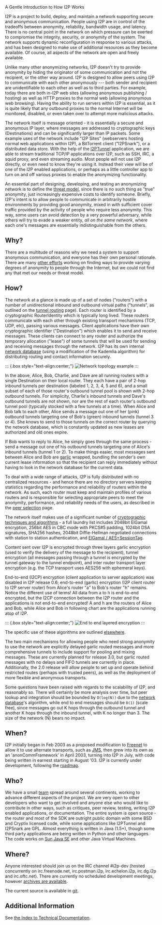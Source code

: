  A Gentle
Introduction to How I2P Works 

I2P is a project to build, deploy, and maintain a network supporting
secure and anonymous communication. People using I2P are in control of
the tradeoffs between anonymity, reliability, bandwidth usage, and
latency. There is no central point in the network on which pressure can
be exerted to compromise the integrity, security, or anonymity of the
system. The network supports dynamic reconfiguration in response to
various attacks, and has been designed to make use of additional
resources as they become available. Of course, all aspects of the
network are open and freely available.

Unlike many other anonymizing networks, I2P doesn\'t try to provide
anonymity by hiding the originator of some communication and not the
recipient, or the other way around. I2P is designed to allow peers using
I2P to communicate with each other anonymously --- both sender and
recipient are unidentifiable to each other as well as to third parties.
For example, today there are both in-I2P web sites (allowing anonymous
publishing / hosting) as well as HTTP proxies to the normal web
(allowing anonymous web browsing). Having the ability to run servers
within I2P is essential, as it is quite likely that any outbound proxies
to the normal Internet will be monitored, disabled, or even taken over
to attempt more malicious attacks.

The network itself is message oriented - it is essentially a secure and
anonymous IP layer, where messages are addressed to cryptographic keys
(Destinations) and can be significantly larger than IP packets. Some
example uses of the network include \"I2P Sites\" (webservers hosting
normal web applications within I2P), a BitTorrent client (\"I2PSnark\"),
or a distributed data store. With the help of the
[I2PTunnel]() application, we are able to
stream traditional TCP/IP applications over I2P, such as SSH, IRC, a
squid proxy, and even streaming audio. Most people will not use I2P
directly, or even need to know they\'re using it. Instead their view
will be of one of the I2P enabled applications, or perhaps as a little
controller app to turn on and off various proxies to enable the
anonymizing functionality.

An essential part of designing, developing, and testing an anonymizing
network is to define the [threat model](),
since there is no such thing as \"true\" anonymity, just increasingly
expensive costs to identify someone. Briefly, I2P\'s intent is to allow
people to communicate in arbitrarily hostile environments by providing
good anonymity, mixed in with sufficient cover traffic provided by the
activity of people who require less anonymity. This way, some users can
avoid detection by a very powerful adversary, while others will try to
evade a weaker entity, *all on the same network*, where each one\'s
messages are essentially indistinguishable from the others.

## Why?

There are a multitude of reasons why we need a system to support
anonymous communication, and everyone has their own personal rationale.
There are many [other efforts]() working on
finding ways to provide varying degrees of anonymity to people through
the Internet, but we could not find any that met our needs or threat
model.

## How?

The network at a glance is made up of a set of nodes (\"routers\") with
a number of unidirectional inbound and outbound virtual paths
(\"tunnels\", as outlined on the [tunnel
routing]() page). Each router is
identified by a cryptographic RouterIdentity which is typically long
lived. These routers communicate with each other through existing
transport mechanisms (TCP, UDP, etc), passing various messages. Client
applications have their own cryptographic identifier (\"Destination\")
which enables it to send and receive messages. These clients can connect
to any router and authorize the temporary allocation (\"lease\") of some
tunnels that will be used for sending and receiving messages through the
network. I2P has its own internal [network
database]() (using a modification of the Kademlia
algorithm) for distributing routing and contact information securely.

::: {.box style="text-align:center;"}
![Network topology
example](images/net.png "Network topology example")
:::

In the above, Alice, Bob, Charlie, and Dave are all running routers with
a single Destination on their local router. They each have a pair of
2-hop inbound tunnels per destination (labeled 1, 2, 3, 4, 5 and 6), and
a small subset of each of those router\'s outbound tunnel pool is shown
with 2-hop outbound tunnels. For simplicity, Charlie\'s inbound tunnels
and Dave\'s outbound tunnels are not shown, nor are the rest of each
router\'s outbound tunnel pool (typically stocked with a few tunnels at
a time). When Alice and Bob talk to each other, Alice sends a message
out one of her (pink) outbound tunnels targeting one of Bob\'s (green)
inbound tunnels (tunnel 3 or 4). She knows to send to those tunnels on
the correct router by querying the network database, which is constantly
updated as new leases are authorized and old ones expire.

If Bob wants to reply to Alice, he simply goes through the same
process - send a message out one of his outbound tunnels targeting one
of Alice\'s inbound tunnels (tunnel 1 or 2). To make things easier, most
messages sent between Alice and Bob are
[garlic]() wrapped, bundling the
sender\'s own current lease information so that the recipient can reply
immediately without having to look in the network database for the
current data.

To deal with a wide range of attacks, I2P is fully distributed with no
centralized resources - and hence there are no directory servers keeping
statistics regarding the performance and reliability of routers within
the network. As such, each router must keep and maintain profiles of
various routers and is responsible for selecting appropriate peers to
meet the anonymity, performance, and reliability needs of the users, as
described in the [peer selection]() page.

The network itself makes use of a significant number of [cryptographic
techniques and algorithms]() - a full
laundry list includes 2048bit ElGamal encryption, 256bit AES in CBC mode
with PKCS#5 padding, 1024bit DSA signatures, SHA256 hashes, 2048bit
Diffie-Hellman negotiated connections with station to station
authentication, and [ElGamal /
AES+SessionTag]().

Content sent over I2P is encrypted through three layers garlic
encryption (used to verify the delivery of the message to the
recipient), tunnel encryption (all messages passing through a tunnel is
encrypted by the tunnel gateway to the tunnel endpoint), and inter
router transport layer encryption (e.g. the TCP transport uses AES256
with ephemeral keys).

End-to-end (I2CP) encryption (client application to server application)
was disabled in I2P release 0.6; end-to-end (garlic) encryption (I2P
client router to I2P server router) from Alice\'s router \"a\" to Bob\'s
router \"h\" remains. Notice the different use of terms! All data from a
to h is end-to-end encrypted, but the I2CP connection between the I2P
router and the applications is not end-to-end encrypted! A and h are the
routers of Alice and Bob, while Alice and Bob in following chart are the
applications running atop of I2P.

::: {.box style="text-align:center;"}
![End to end layered
encryption](images/endToEndEncryption.png "End to end layered encryption")
:::

The specific use of these algorithms are outlined
[elsewhere]().

The two main mechanisms for allowing people who need strong anonymity to
use the network are explicitly delayed garlic routed messages and more
comprehensive tunnels to include support for pooling and mixing
messages. These are currently planned for release 3.0, but garlic routed
messages with no delays and FIFO tunnels are currently in place.
Additionally, the 2.0 release will allow people to set up and operate
behind restricted routes (perhaps with trusted peers), as well as the
deployment of more flexible and anonymous transports.

Some questions have been raised with regards to the scalability of I2P,
and reasonably so. There will certainly be more analysis over time, but
peer lookup and integration should be bounded by `O(log(N))` due to the
[network database]()\'s algorithm, while end to
end messages should be `O(1)` (scale free), since messages go out K hops
through the outbound tunnel and another K hops through the inbound
tunnel, with K no longer than 3. The size of the network (N) bears no
impact.

## When?

I2P initially began in Feb 2003 as a proposed modification to
[Freenet](http://freenetproject.org) to allow it to use alternate
transports, such as [JMS](), then grew into its own
as an \'anonCommFramework\' in April 2003, turning into I2P in July,
with code being written in earnest starting in August \'03. I2P is
currently under development, following the
[roadmap]().

## Who?

We have a small [team]() spread around several
continents, working to advance different aspects of the project. We are
very open to other developers who want to get involved and anyone else
who would like to contribute in other ways, such as critiques, peer
review, testing, writing I2P enabled applications, or documentation. The
entire system is open source - the router and most of the SDK are
outright public domain with some BSD and Cryptix licensed code, while
some applications like I2PTunnel and I2PSnark are GPL. Almost everything
is written in Java (1.5+), though some third party applications are
being written in Python and other languages. The code works on [Sun Java
SE](http://java.com/en/) and other Java Virtual Machines.

## Where?

Anyone interested should join us on the IRC channel #i2p-dev (hosted
concurrently on irc.freenode.net, irc.postman.i2p, irc.echelon.i2p,
irc.dg.i2p and irc.oftc.net). There are currently no scheduled
development meetings, however [archives are
available]().

The current source is available in [git]().

## Additional Information

See [the Index to Technical Documentation]().


